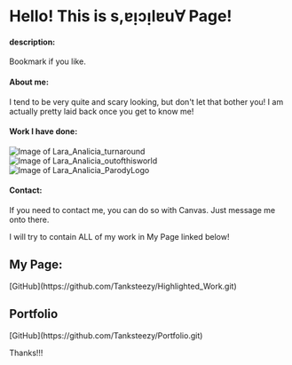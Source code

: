 
<h1>Hello! This is s,ɐᴉɔᴉlɐu∀ Page!</h1>

<h4>description:</h4>
<p> Bookmark if you like.</p>

<h4> About me: </h4> 
<p> I tend to be very quite and scary looking, 
but don't let that bother you! I am actually pretty laid back once you get to know me!</p>

<h4> Work I have done: </h4>

![Image of Lara_Analicia_turnaround](https://Tanksteezy.github.io/Lara_Analicia_turnaround.jpg)
![Image of Lara_Analicia_outofthisworld](https://Tanksteezy.github.io/Lara_Analicia_outofthisworld.jpg)
![Image of Lara_Analicia_ParodyLogo](https://Tanksteezy.github.io/Lara_Analicia_ParodyLogo.jpg)
 
<h4>Contact: </h4> 
<p> If you need to contact me, you can do so with
Canvas. Just message me onto there.</p>

 <body> I will try to contain ALL of my work in My Page linked below!
 
 
 ## My Page:  
 <p> [GitHub](https://github.com/Tanksteezy/Highlighted_Work.git)<p/>

## Portfolio

 <p> [GitHub](https://github.com/Tanksteezy/Portfolio.git) </p>

 <f1> Thanks!!! <f/>
